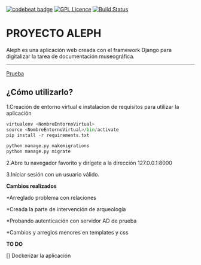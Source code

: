 [![codebeat badge](https://codebeat.co/badges/1b8469ca-00af-4265-93e2-3bce23b2c0f2)](https://codebeat.co/projects/github-com-usernameistakenlol-aleph-master)
[![GPL Licence](https://badges.frapsoft.com/os/gpl/gpl.png?v=103)](https://opensource.org/licenses/GPL-3.0/)
[![Build Status](https://scrutinizer-ci.com/g/usernameistakenlol/Aleph/badges/build.png?b=master)](https://scrutinizer-ci.com/g/usernameistakenlol/Aleph/build-status/master)
# **PROYECTO ALEPH**

Aleph es una aplicación web creada con el framework Django para digitalizar la tarea de documentación museográfica.


---------------------------------------------------------

[Prueba](http://i.imgur.com/PDJ7839.gif)

## ¿Cómo utilizarlo?

1.Creación de entorno virtual e instalacion de requisitos para utilizar la aplicación

````python
virtualenv <NombreEntornoVirtual>
source <NombreEntornoVirtual>/bin/activate
pip install -r requirements.txt

python manage.py makemigrations
python manage.py migrate
````

2.Abre tu navegador favorito y dirígete a la dirección 127.0.0.1:8000 

3.Iniciar sesión con un usuario válido.



**Cambios realizados**

*Arreglado problema con relaciones 

*Creada la parte de intervención de arqueología

*Probando autenticación con servidor AD de prueba

*Cambios y arreglos menores en templates y css

**TO DO**

[] Dockerizar la aplicación
